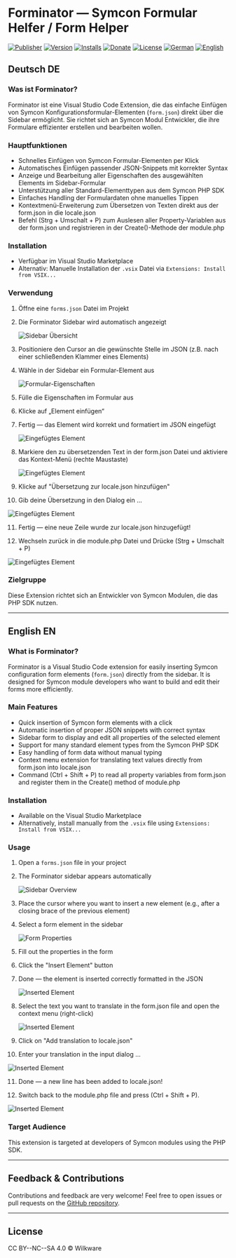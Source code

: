 # Forminator — Symcon Formular Helfer / Form Helper

[![Publisher](https://img.shields.io/badge/Publisher-Wilkware-orange?style=flat-square)](https://marketplace.visualstudio.com/publishers/wilkware-vscode)
[![Version](https://img.shields.io/badge/Version-1.3.0-yellow.svg?style=flat-square)](https://github.com/Wilkware/vscode-forminator)
[![Installs](https://img.shields.io/visual-studio-marketplace/i/wilkware-vscode.forminator?color=green&label=Installs&style=flat-square)](https://marketplace.visualstudio.com/items?itemName=wilkware-vscode.forminator)
[![Donate](https://img.shields.io/badge/Donate-PayPal-blue.svg?style=flat-square)](https://www.paypal.com/cgi-bin/webscr?cmd=_s-xclick&hosted_button_id=8816166)
[![License](https://img.shields.io/badge/License-CC%20BY--NC--SA%204.0-green.svg?style=flat-square)](https://creativecommons.org/licenses/by-nc-sa/4.0/)
[![German](https://img.shields.io/badge/Deutsch-DE-blueviolet.svg?style=flat-square)](#deutsch-de)
[![English](https://img.shields.io/badge/English-EN-blueviolet.svg?style=flat-square)](#english-en)

## Deutsch DE

### Was ist Forminator?

Forminator ist eine Visual Studio Code Extension, die das einfache Einfügen von Symcon Konfigurationsformular-Elementen (`form.json`) direkt über die Sidebar ermöglicht. Sie richtet sich an Symcon Modul Entwickler, die ihre Formulare effizienter erstellen und bearbeiten wollen.

### Hauptfunktionen

- Schnelles Einfügen von Symcon Formular-Elementen per Klick  
- Automatisches Einfügen passender JSON-Snippets mit korrekter Syntax  
- Anzeige und Bearbeitung aller Eigenschaften des ausgewählten Elements im Sidebar-Formular  
- Unterstützung aller Standard-Elementtypen aus dem Symcon PHP SDK  
- Einfaches Handling der Formulardaten ohne manuelles Tippen
- Kontextmenü-Erweiterung zum Übersetzen von Texten direkt aus der form.json in die locale.json
- Befehl (Strg + Umschalt + P) zum Auslesen aller Property-Variablen aus der form.json und registrieren in der Create()-Methode der module.php 

### Installation

- Verfügbar im Visual Studio Marketplace  
- Alternativ: Manuelle Installation der `.vsix` Datei via `Extensions: Install from VSIX...`

### Verwendung

1. Öffne eine `forms.json` Datei im Projekt  
2. Die Forminator Sidebar wird automatisch angezeigt  

   ![Sidebar Übersicht](./media/sidebar-overview.png)  
   <!-- Screenshot: Sidebar mit Liste der Formular-Elemente -->

3. Positioniere den Cursor an die gewünschte Stelle im JSON (z.B. nach einer schließenden Klammer eines Elements)  

4. Wähle in der Sidebar ein Formular-Element aus  

   ![Formular-Eigenschaften](./media/form-properties.png)  
   <!-- Screenshot: Formular zur Eingabe der Eigenschaften -->

5. Fülle die Eigenschaften im Formular aus  

6. Klicke auf „Element einfügen“  

7. Fertig — das Element wird korrekt und formatiert im JSON eingefügt  

   ![Eingefügtes Element](./media/inserted-element.png)  
   <!-- Screenshot: Beispiel JSON nach dem Einfügen -->

8. Markiere den zu übersetzenden Text in der form.json Datei und aktiviere das Kontext-Menü (rechte Maustaste)  

   ![Eingefügtes Element](./media/context-menu.png)  
   <!-- Screenshot: Context Menü für Übersetzung -->

9. Klicke auf "Übersetzung zur locale.json hinzufügen"  

10. Gib deine Übersetzung in den Dialog ein ...

   ![Eingefügtes Element](./media/input-box.png)  
   <!-- Screenshot: Eingabe der Übersewtzung -->

11. Fertig — eine neue Zeile wurde zur locale.json hinzugefügt!

12. Wechseln zurück in die module.php Datei und Drücke (Strg + Umschalt + P)

   ![Eingefügtes Element](./media/command-register.png)  
   <!-- Screenshot: Aufruf Befehlspalette -->


### Zielgruppe

Diese Extension richtet sich an Entwickler von Symcon Modulen, die das PHP SDK nutzen.

---

## English EN

### What is Forminator?

Forminator is a Visual Studio Code extension for easily inserting Symcon configuration form elements (`form.json`) directly from the sidebar. It is designed for Symcon module developers who want to build and edit their forms more efficiently.

### Main Features

- Quick insertion of Symcon form elements with a click  
- Automatic insertion of proper JSON snippets with correct syntax  
- Sidebar form to display and edit all properties of the selected element  
- Support for many standard element types from the Symcon PHP SDK  
- Easy handling of form data without manual typing
- Context menu extension for translating text values directly from form.json into locale.json
- Command (Ctrl + Shift + P) to read all property variables from form.json and register them in the Create() method of module.php

### Installation

- Available on the Visual Studio Marketplace  
- Alternatively, install manually from the `.vsix` file using `Extensions: Install from VSIX...`

### Usage

1. Open a `forms.json` file in your project  
2. The Forminator sidebar appears automatically  

   ![Sidebar Overview](./media/sidebar-overview.png)  
   <!-- Screenshot: Sidebar with list of form elements -->

3. Place the cursor where you want to insert a new element (e.g., after a closing brace of the previous element)  

4. Select a form element in the sidebar  

   ![Form Properties](./media/form-properties.png)  
   <!-- Screenshot: Form for entering element properties -->

5. Fill out the properties in the form  

6. Click the "Insert Element" button  

7. Done — the element is inserted correctly formatted in the JSON  

   ![Inserted Element](./media/inserted-element.png)  
   <!-- Screenshot: Example JSON after insertion -->

8. Select the text you want to translate in the form.json file and open the context menu (right-click)  

   ![Inserted Element](./media/context-menu.png)  
   <!-- Screenshot: Context menu -->


9. Click on "Add translation to locale.json"  

10. Enter your translation in the input dialog ...

   ![Inserted Element](./media/input-box.png)  
   <!-- Screenshot: Enter translation text -->

11. Done — a new line has been added to locale.json!  


12. Switch back to the module.php file and press (Ctrl + Shift + P).

   ![Inserted Element](./media/command-register.png)  
   <!-- Screenshot: Call up the command palette -->

### Target Audience

This extension is targeted at developers of Symcon modules using the PHP SDK.

---

## Feedback & Contributions

Contributions and feedback are very welcome! Feel free to open issues or pull requests on the [GitHub repository](https://github.com/Wilkware/vscode-forminator).

---

## License

CC BY--NC--SA 4.0 © Wilkware
